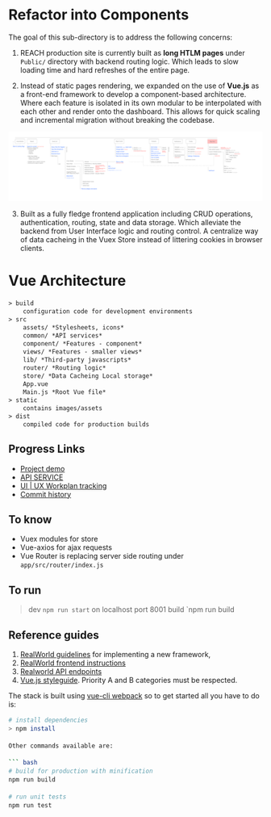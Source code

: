 # Refactor into Components
The goal of this sub-directory is to address the following concerns:

1. REACH production site is currently built as **long HTLM pages** under `Public/` directory with backend routing logic. Which leads to slow loading time and hard refreshes of the entire page.

2. Instead of static pages rendering, we expanded on the use of **Vue.js** as a front-end framework to develop a component-based architecture. Where each feature is isolated in its own modular to be interpolated with each other and render onto the dashboard. This allows for quick scaling and incremental migration without breaking the codebase.

![REACH Components architecture](./static/MSFREACHSTRUCTURE.png)

3. Built as a fully fledge frontend application including CRUD operations, authentication, routing, state and data storage. Which alleviate the backend from User Interface logic and routing control. A centralize way of data cacheing in the Vuex Store instead of littering cookies in browser clients.

# Vue Architecture

    > build
        configuration code for development environments
    > src
        assets/ *Stylesheets, icons*
        common/ *API services*
        component/ *Features - component*
        views/ *Features - smaller views*
        lib/ *Third-party javascripts*
        router/ *Routing logic*
        store/ *Data Cacheing Local storage*
        App.vue
        Main.js *Root Vue file*
    > static
        contains images/assets
    > dist
        compiled code for production builds

## Progress Links
- [Project demo](https://ux.msf-reach.org/#/)
- [API SERVICE](https://github.com/MSFREACH/msf-reach/blob/ux/navigation/app/src/common/api.service.js)
- [UI | UX Workplan tracking](https://github.com/MSFREACH/msf-reach/projects/1)
- [Commit history](https://github.com/MSFREACH/msf-reach/commits/ux/navigation)

## To know
- Vuex modules for store
- Vue-axios for ajax requests
- Vue Router is replacing server side routing under `app/src/router/index.js`

## To run
  > dev `npm run start` on localhost port 8001
  > build `npm run build

## Reference guides

1. [RealWorld guidelines](https://github.com/gothinkster/realworld/tree/master/spec) for implementing a new framework,
2. [RealWorld frontend instructions](https://github.com/gothinkster/realworld-starter-kit/blob/master/FRONTEND_INSTRUCTIONS.md)
3. [Realworld API endpoints](https://github.com/gothinkster/realworld/tree/master/api)
4. [Vue.js styleguide](https://vuejs.org/v2/style-guide/index.html). Priority A and B categories must be respected.

The stack is built using [vue-cli webpack](https://github.com/vuejs-templates/webpack) so to get started all you have to do is:

``` bash
# install dependencies
> npm install

Other commands available are:

``` bash
# build for production with minification
npm run build

# run unit tests
npm run test
```
